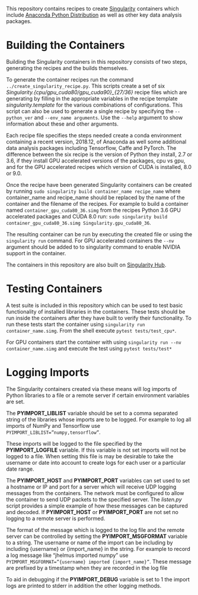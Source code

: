 This repository contains recipes to create
[Singularity](https://www.sylabs.io/singularity/) containers which include
[Anaconda Python Distribution](https://www.anaconda.com/distribution/) as well
as other key data analysis packages.

# Building the Containers

Building the Singularity containers in this repository consists of two steps,
generating the recipes and the builds themselves.  

To generate the container recipes run the command
`../create_singularity_recipe.py`.  This scripts create a set of six
*Singularity.{cpu/gpu_cuda80/gpu_cuda90}_{27/36}* recipe files which are
generating by filling in the appropriate variables in the recipe template
*singularity.template* for the various combinations of configurations.  This
script can also be used to generate a single recipe by specifying the
`--python_ver` and `--env_name arguments`.  Use the `--help` argument to show
information about these and other arguments.  

Each recipe file specifies the steps needed create a conda environment
containing a recent version, 2018.12, of Anaconda as well some additional data
analysis packages including Tensorflow, Caffe and PyTorch.  The difference
between the six recipe is the version of Python they install, 2.7 or 3.6, if
they install GPU accelerated versions of the packages, cpu vs gpu, and for the
GPU accelerated recipes which version of CUDA is installed, 8.0 or 9.0.  

Once the recipe have been generated Singularity containers can be created by
running `sudo singularity build container_name recipe_name` where
container_name and recipe_name should be replaced by the name of the container
and the filename of the recipes.  For example to build a container named
`container_gpu_cuda80_36.simg` from the recipes Python 3.6 GPU accelerated
packages and CUDA 8.0 run: `sudo singularity build container_gpu_cuda80_36.simg
Singularity.gpu_cuda80_36`.

The resulting container can be run by executing the created file or using the
`singularity run` command.  For GPU accelerated containers the `--nv` argument
should be added to to singularity command to enable NVIDIA support in the
container.

The containers in this repository are also built on 
[Singularity Hub](https://www.singularity-hub.org/collections/2250).

# Testing Containers

A test suite is included in this repository which can be used to test basic
functionality of installed libraries in the containers.  These tests should be
run inside the containers after they have built to verify their functionality.
To run these tests start the container using `singularity run
container_name.simg`.  From the shell execute `pytest tests/test_cpu*`. 

For GPU containers start the container with using `singularity run --nv
container_name.simg` and execute the test using `pytest tests/test*`

# Logging Imports

The Singularity containers created via these means will log imports of Python
libraries to a file or a remote server if certain environment variables are
set.  

The **PYIMPORT_LIBLIST** variable should be set to a comma separated string of
the libraries whose imports are to be logged.  For example to log all imports
of NumPy and Tensorflow use `PYIMPORT_LIBLIST=”numpy,tensorflow”`.

These imports will be logged to the file specified by the **PYIMPORT_LOGFILE**
variable.  If this variable is not set imports will not be logged to a file.
When setting this file is may be desirable to take the username or date into
account to create logs for each user or a particular date range.

The **PYIMPORT_HOST** and **PYIMPORT_PORT** variables can set used to set a
hostname or IP and port for a server which will receive UDP logging messages
from the containers.  The network must be configured to allow the container to
send UDP packets to the specified server.  The *listen.py* script provides a
simple example of how these messages can be captured and decoded.  If
**PYIMPORT_HOST** or **PYIMPORT_PORT** are not set no logging to a remote
server is performed.

The format of the message which is logged to the log file and the remote server
can be controlled by setting the **PYIMPORT_MSGFORMAT** variable to a string.
The username or name of the import can be including by including {username} or
{import_name} in the string.  For example to record a log message like “jhelmus
imported numpy” use `PYIMPORT_MSGFORMAT=”{username} imported {import_name}”`.
These message are prefixed by a timestamp when they are recorded in the log
file

To aid in debugging if the **PYIMPORT_DEBUG** variable is set to 1 the import
logs are printed to stderr in addition the other logging methods.
